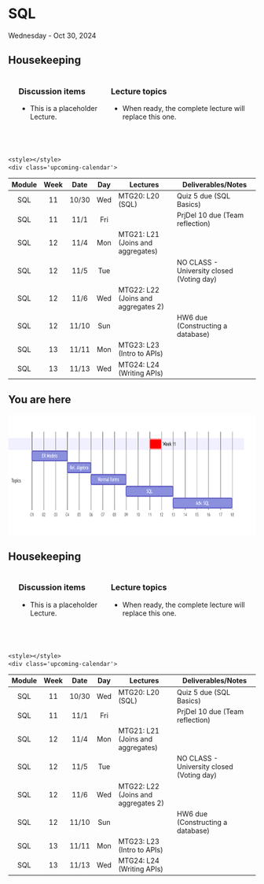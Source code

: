 # SQL

Wednesday - Oct 30, 2024

## Housekeeping

<div class="columns">

<div class="column" width="9%">

</div>

<div class="column" width="45%">

### Discussion items

- This is a placeholder Lecture.

</div>

<div class="column" width="40%">

### Lecture topics

- When ready, the complete lecture will replace this one.

</div>

</div>

<div style="margin-top:25px">

 

</div>

<div>

    <style></style>
    <div class='upcoming-calendar'>

| Module | Week | Date  | Day | Lectures                            | Deliverables/Notes                        |
|:------:|:----:|:-----:|:---:|-------------------------------------|-------------------------------------------|
|  SQL   |  11  | 10/30 | Wed | MTG20: L20 (SQL)                    | Quiz 5 due (SQL Basics)                   |
|  SQL   |  11  | 11/1  | Fri |                                     | PrjDel 10 due (Team reflection)           |
|  SQL   |  12  | 11/4  | Mon | MTG21: L21 (Joins and aggregates)   |                                           |
|  SQL   |  12  | 11/5  | Tue |                                     | NO CLASS - University closed (Voting day) |
|  SQL   |  12  | 11/6  | Wed | MTG22: L22 (Joins and aggregates 2) |                                           |
|  SQL   |  12  | 11/10 | Sun |                                     | HW6 due (Constructing a database)         |
|  SQL   |  13  | 11/11 | Mon | MTG23: L23 (Intro to APIs)          |                                           |
|  SQL   |  13  | 11/13 | Wed | MTG24: L24 (Writing APIs)           |                                           |

</div>

</div>

## You are here

<img src="lecture-20_files\figure-commonmark\mermaid-figure-1.png"
style="width:8.17in;height:2.54in" />

## Housekeeping

<div class="columns">

<div class="column" width="9%">

</div>

<div class="column" width="45%">

### Discussion items

- This is a placeholder Lecture.

</div>

<div class="column" width="40%">

### Lecture topics

- When ready, the complete lecture will replace this one.

</div>

</div>

<div style="margin-top:25px">

 

</div>

<div>

    <style></style>
    <div class='upcoming-calendar'>

| Module | Week | Date  | Day | Lectures                            | Deliverables/Notes                        |
|:------:|:----:|:-----:|:---:|-------------------------------------|-------------------------------------------|
|  SQL   |  11  | 10/30 | Wed | MTG20: L20 (SQL)                    | Quiz 5 due (SQL Basics)                   |
|  SQL   |  11  | 11/1  | Fri |                                     | PrjDel 10 due (Team reflection)           |
|  SQL   |  12  | 11/4  | Mon | MTG21: L21 (Joins and aggregates)   |                                           |
|  SQL   |  12  | 11/5  | Tue |                                     | NO CLASS - University closed (Voting day) |
|  SQL   |  12  | 11/6  | Wed | MTG22: L22 (Joins and aggregates 2) |                                           |
|  SQL   |  12  | 11/10 | Sun |                                     | HW6 due (Constructing a database)         |
|  SQL   |  13  | 11/11 | Mon | MTG23: L23 (Intro to APIs)          |                                           |
|  SQL   |  13  | 11/13 | Wed | MTG24: L24 (Writing APIs)           |                                           |

</div>

</div>
